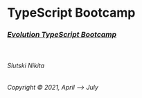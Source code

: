 # TypeScript Bootcamp  

### [_Evolution TypeScript Bootcamp_](https://github.com/evolution-gaming/typescript-bootcamp)
&nbsp;


###### Slutski Nikita
###### Copyright © 2021, April —> July